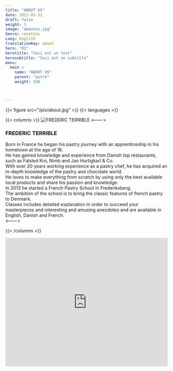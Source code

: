 ```yaml
---
title: "ABOUT US"
date: 2022-05-31
draft: false
weight: 3
image: "aboutus.jpg"
Genre: recettes
Lang: English
translationKey: about
hero: "01"
herotitle: "Ceci est un test"
herosubtitle: "Ceci est un subtitle"
menu:
  main :
    name: "ABOUT US"
    parent: "autre"
    weight: 500



---
```

{{< figure src="/pix/about.jpg"  >}}
{{< languages >}}

{{< columns >}} 
![FREDERIC TERRIBLE](/pix/ft.jpg)
<--->

### FREDERIC TERRIBLE


Born in France he began his pastry journey with an apprenticeship in his hometown at the age of 16.  
He has gained knowledge and experience from Danish top restaurants, such as Falsled Kro, Nimb and Jan Hurtigkarl & Co.  
With over 20 years working experience as a pastry chef, he has acquired an in-depth knowledge of the pastry and chocolate world.  
He loves to make everything from scratch by using only the best available local products and share his passion and knowledge.  
In 2013 he started a French Pastry School in Frederiksberg.  
The ambition of the school is to bring the classic features of french pastry to Denmark.  
Classes includes detailed explanation in order to succeed your masterpieces and interesting and amusing anecdotes and are available in English, Danish and French.  
<--->

{{< /columns >}} 


<iframe style="border: 0;" src="https://www.google.com/maps/embed?pb=!1m14!1m8!1m3!1d4499.5116191472725!2d12.548782949298808!3d55.675846371423454!3m2!1i1024!2i768!4f13.1!3m3!1m2!1s0x0%3A0x1ead0ad66eb0734c!2sTerrible+-+French+Pastry+School!5e0!3m2!1sda!2sdk!4v1514654025121" width="100%" height="400" frameborder="0" allowfullscreen="allowfullscreen"></iframe>





